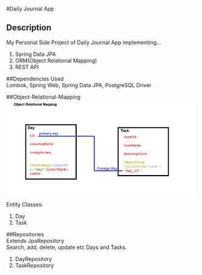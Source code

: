 #Daily Journal App  

## Description  
My Personal Side Project of Daily Journal App implementing...  
1. Spring Data JPA  
2. ORM(Object Relational Mapping)  
3. REST API  

##Dependencies Used  
Lombok, Spring Web, Spring Data JPA, PostgreSQL Driver  

##Object-Relational-Mapping  
![](diagram/orm.png)  
Entity Classes:  
1. Day  
2. Task  

##Repositories  
Extends JpaRepository  
Search, add, delete, update etc Days and Tasks.  
1. DayRepository  
2. TaskRepository  


  
